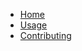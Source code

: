 <!-- docs/_sidebar.md -->

* [Home](./README.md)
* [Usage](./pages/Usage.md)
* [Contributing](./pages/Contributing.md)